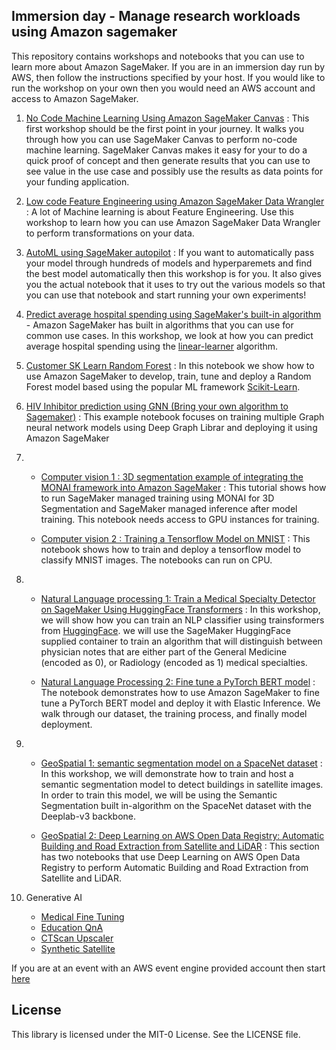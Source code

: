 ## Immersion day - Manage research workloads using Amazon sagemaker

This repository contains workshops and notebooks that you can use to learn more about Amazon SageMaker. If you are in an immersion day run by AWS, then follow the instructions specified by your host. If you would like to run the workshop on your own then you would need an AWS account and access to Amazon SageMaker. 



1) [No Code Machine Learning Using Amazon SageMaker Canvas](1.%20No_Code_ML_Using_SageMaker_Canvas/Readme.md) : This first workshop should be the first point in your journey. It walks you through how you can use SageMaker Canvas to perform no-code machine learning. SageMaker Canvas makes it easy for your to do a quick proof of concept and then generate results that you can use to see value in the use case and possibly use the results as data points for your funding application.
2) [Low code Feature Engineering using Amazon SageMaker Data Wrangler](2.%20AutoML_Using_SageMaker_Pilot/README.md) : A lot of Machine learning is about Feature Engineering. Use this workshop to learn how you can use Amazon SageMaker Data Wrangler to perform transformations on your data. 
   
3) [AutoML using SageMaker autopilot]( 3.%20Low_Code_Feature_Engineering_Using_Amazon_Data_Wrangler/README.md )  : If you want to automatically pass your model through hundreds of models and hyperparemets and find the best model automatically then this workshop is for you. It also gives you the actual notebook that it uses to try out the various models so that you can use that notebook and start running your own experiments!
4) [Predict average hospital spending using SageMaker's built-in algorithm](4.%20Hiv_Inhibitor_Prediction_DGL/../README.md) - Amazon SageMaker has built in algorithms that you can use for common use cases. In this workshop, we look at how you can predict average hospital spending using the [linear-learner](https://docs.aws.amazon.com/sagemaker/latest/dg/linear-learner.html) algorithm.
5) [Customer SK Learn Random Forest](5.%20Custom_SKLearn_Random_Forest/../README.md) : In this notebook we show how to use Amazon SageMaker to develop, train, tune and deploy a Random Forest model based using the popular ML framework [Scikit-Learn](https://scikit-learn.org/stable/index.html).
6) [HIV Inhibitor prediction using GNN (Bring your own algorithm to Sagemaker)](6.%20Computer_Vision/) : This example notebook focuses on training multiple Graph neural network models using Deep Graph Librar and deploying it using Amazon SageMaker
7) 
   - [Computer vision 1 : 3D segmentation example of integrating the MONAI framework into Amazon SageMaker](7.%20Computer_Vision/Spleen_Segmentation_GPU/README.md) : This tutorial shows how to run SageMaker managed training using MONAI for 3D Segmentation and SageMaker managed inference after model training. This notebook needs access to GPU instances for training.

   - [Computer vision 2 : Training a Tensorflow Model on MNIST](7.%20Computer_Vision/mnist_cpu/get_started_mnist_train.ipynb) : This notebook shows how to train and deploy a tensorflow model to classify MNIST images. The notebooks can run on CPU.
8) 
   - [Natural Language processing 1: Train a Medical Specialty Detector on SageMaker Using HuggingFace Transformers](8.%20Natural_Language_Processing/Classify_Medical_Specialty_NLP_Huggingface_Transformers_GPU/1_sagemaker_medical_specialty_using_transfomers.ipynb) : In this workshop, we will show how you can train an NLP classifier using trainsformers from [HuggingFace](https://huggingface.co/).  we will use the SageMaker HuggingFace supplied container to train an algorithm that will distinguish between physician notes that are either part of the General Medicine (encoded as 0), or Radiology (encoded as 1) medical specialties. 

   - [Natural Language Processing 2: Fine tune a PyTorch BERT model](8.%20Natural_Language_Processing/Bert_NLP_CPU/bert-sm-python-SDK.ipynb) : The notebook demonstrates how to use Amazon SageMaker to fine tune a PyTorch BERT model and deploy it with Elastic Inference. We walk through our dataset, the training process, and finally model deployment.

9)  
   - [ GeoSpatial 1: semantic segmentation model on a SpaceNet dataset](9.%20Geospatial/amazon-sagemaker-satellite-imagery-segmentation/README.md) : In this workshop, we will demonstrate how to train and host a semantic segmentation model to detect buildings in satellite images. In order to train this model, we will be using the Semantic Segmentation built in-algorithm on the SpaceNet dataset with the Deeplab-v3 backbone.
    
   - [GeoSpatial 2: Deep Learning on AWS Open Data Registry: Automatic Building and Road Extraction from Satellite and LiDAR](9.%20Geospatial/aws-open-data-satellite-lidar-tutorial/README.md) : This section has two notebooks that use Deep Learning on AWS Open Data Registry to perform Automatic Building and Road Extraction from Satellite and LiDAR.

10) Generative AI

       - [Medical Fine Tuning](https://github.com/aws-samples/amazon-sagemaker-immersion-day-for-research/tree/main/10.%20Generative_AI/2.%20Medical_Fine_Tune)
       - [Education QnA](https://github.com/aws-samples/amazon-sagemaker-immersion-day-for-research/tree/main/10.%20Generative_AI/1.%20Education_QnA)
       - [CTScan Upscaler](https://github.com/aws-samples/amazon-sagemaker-immersion-day-for-research/tree/main/10.%20Generative_AI/3.%20CTScan_Upscaler)
       - [Synthetic Satellite](https://github.com/aws-samples/amazon-sagemaker-immersion-day-for-research/tree/main/10.%20Generative_AI/4.%20Synthetic_Satellite)

If you are at an event with an AWS event engine provided account then start [here](0.%20Setup/Readme.md)    


## License

This library is licensed under the MIT-0 License. See the LICENSE file.

